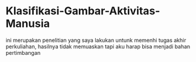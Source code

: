 # Klasifikasi-Gambar-Aktivitas-Manusia
ini merupakan penelitian yang saya lakukan untunk memenhi tugas akhir perkuliahan, hasilnya tidak memuaskan tapi aku harap bisa menjadi bahan pertimbangan
